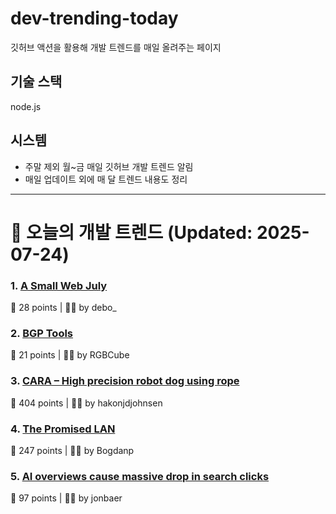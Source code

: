 # dev-trending-today
깃허브 액션을 활용해 개발 트렌드를 매일 올려주는 페이지

## 기술 스택
node.js
## 시스템
- 주말 제외 월~금 매일 깃허브 개발 트렌드 알림
- 매일 업데이트 외에 매 달 트렌드 내용도 정리
---

# 📰 오늘의 개발 트렌드 (Updated: 2025-07-24)

### 1. [A Small Web July](https://smallcypress.bearblog.dev/a-small-web-july/)
💬 28 points | 🧑‍💻 by debo_

### 2. [BGP Tools](https://bgp.tools/)
💬 21 points | 🧑‍💻 by RGBCube

### 3. [CARA – High precision robot dog using rope](https://www.aaedmusa.com/projects/cara)
💬 404 points | 🧑‍💻 by hakonjdjohnsen

### 4. [The Promised LAN](https://tpl.house/)
💬 247 points | 🧑‍💻 by Bogdanp

### 5. [AI overviews cause massive drop in search clicks](https://arstechnica.com/ai/2025/07/research-shows-google-ai-overviews-reduce-website-clicks-by-almost-half/)
💬 97 points | 🧑‍💻 by jonbaer

